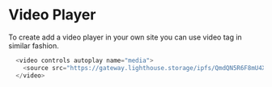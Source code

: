 # Video Player

To create add a video player in your own site you can use video tag in similar fashion.

```javascript
  <video controls autoplay name="media">
    <source src="https://gateway.lighthouse.storage/ipfs/QmdQN5R6F8mU4X8qZ3bUXCnCRNKCeaRZ1L2YjPKrbaEmh8" type="video/webm"/>
  </video>
```
